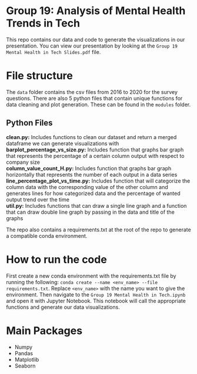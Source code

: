 # Group 19: Analysis of Mental Health Trends in Tech
This repo contains our data and code to generate the visualizations in our presentation. You can view our presentation 
by looking at the `Group 19 Mental Health in Tech Slides.pdf` file.

# File structure
The `data` folder contains the csv files from 2016 to 2020 for the survey questions. There are also 5 python files that 
contain unique functions for data cleaning and plot generation. These can be found in the 
`modules` folder.

## Python Files
**clean.py:** Includes functions to clean our dataset and return a merged dataframe we can generate visualizations with  
**barplot_percentage_vs_size.py:** Includes function that graphs bar graph that represents the percentage of a certain 
column output with respect to company size  
**column_value_count_H.py:** Includes function that graphs bar graph horizontally that represents the number of each 
output in a data series  
**line_percentage_plot_vs_time.py:** Includes function that will categorize the column data with the corresponding 
value of the other column and generates lines for how categorized data and the percentage of wanted output trend over 
the time  
**util.py:**  Includes functions that can draw a single line graph and a function that can draw double line graph by 
passing in the data and title of the graphs  

The repo also contains a requirements.txt at the root of the repo to generate a compatible conda environment.

# How to run the code
First create a new conda environment with the requirements.txt file by running the following: 
`conda create --name <env_name> --file requirements.txt`. Replace `<env_name>` with the name you want to give the environment.
Then navigate to the `Group 19 Mental Health in Tech.ipynb` 
and open it with Jupyter Notebook. This notebook will call the appropriate functions and generate our data visualizations.

# Main Packages
- Numpy
- Pandas
- Matplotlib
- Seaborn
